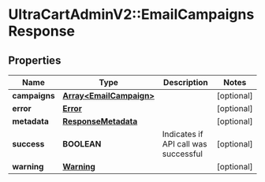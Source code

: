 # UltraCartAdminV2::EmailCampaignsResponse

## Properties
Name | Type | Description | Notes
------------ | ------------- | ------------- | -------------
**campaigns** | [**Array&lt;EmailCampaign&gt;**](EmailCampaign.md) |  | [optional] 
**error** | [**Error**](Error.md) |  | [optional] 
**metadata** | [**ResponseMetadata**](ResponseMetadata.md) |  | [optional] 
**success** | **BOOLEAN** | Indicates if API call was successful | [optional] 
**warning** | [**Warning**](Warning.md) |  | [optional] 


